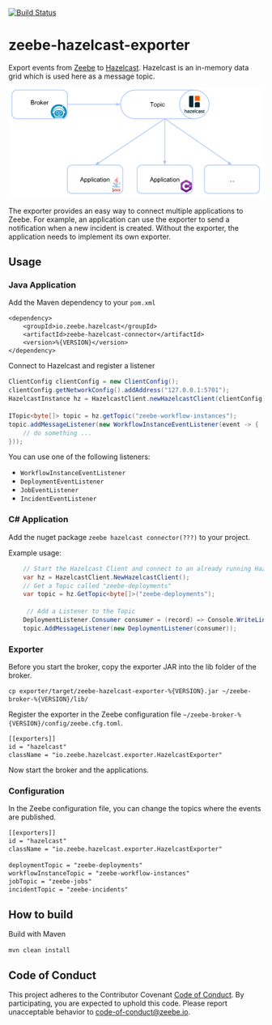 [![Build Status](https://travis-ci.org/zeebe-io/zeebe-hazelcast-exporter.svg?branch=master)](https://travis-ci.org/zeebe-io/zeebe-hazelcast-exporter)

# zeebe-hazelcast-exporter

Export events from [Zeebe](https://github.com/zeebe-io/zeebe) to [Hazelcast](https://github.com/hazelcast/hazelcast/). Hazelcast is an in-memory data grid which is used here as a message topic.

![How it works](how-it-works.png)

The exporter provides an easy way to connect multiple applications to Zeebe. For example, an application can use the exporter to send a notification when a new incident is created. Without the exporter, the application needs to implement its own exporter. 

## Usage

### Java Application

Add the Maven dependency to your `pom.xml`

```
<dependency>
	<groupId>io.zeebe.hazelcast</groupId>
	<artifactId>zeebe-hazelcast-connector</artifactId>
	<version>%{VERSION}</version>
</dependency>
```

Connect to Hazelcast and register a listener 

```java
ClientConfig clientConfig = new ClientConfig();
clientConfig.getNetworkConfig().addAddress("127.0.0.1:5701");
HazelcastInstance hz = HazelcastClient.newHazelcastClient(clientConfig);

ITopic<byte[]> topic = hz.getTopic("zeebe-workflow-instances");
topic.addMessageListener(new WorkflowInstanceEventListener(event -> {
    // do something ...
}));
```

You can use one of the following listeners:

* `WorkflowInstanceEventListener`
* `DeploymentEventListener`
* `JobEventListener`
* `IncidentEventListener`

### C# Application

Add the nuget package `zeebe hazelcast connector(???)` to your project.

Example usage:
```csharp
    // Start the Hazelcast Client and connect to an already running Hazelcast Cluster on 127.0.0.1
    var hz = HazelcastClient.NewHazelcastClient();
    // Get a Topic called "zeebe-deployments"
    var topic = hz.GetTopic<byte[]>("zeebe-deployments");

     // Add a Listener to the Topic
    DeploymentListener.Consumer consumer = (record) => Console.WriteLine(record.ToString());
    topic.AddMessageListener(new DeploymentListener(consumer));

```

### Exporter

Before you start the broker, copy the exporter JAR  into the lib folder of the broker.

```
cp exporter/target/zeebe-hazelcast-exporter-%{VERSION}.jar ~/zeebe-broker-%{VERSION}/lib/
```

Register the exporter in the Zeebe configuration file `~/zeebe-broker-%{VERSION}/config/zeebe.cfg.toml`.

```
[[exporters]]
id = "hazelcast"
className = "io.zeebe.hazelcast.exporter.HazelcastExporter"
```

Now start the broker and the applications.

### Configuration

In the Zeebe configuration file, you can change the topics where the events are published.

```
[[exporters]]
id = "hazelcast"
className = "io.zeebe.hazelcast.exporter.HazelcastExporter"

deploymentTopic = "zeebe-deployments"
workflowInstanceTopic = "zeebe-workflow-instances"
jobTopic = "zeebe-jobs"
incidentTopic = "zeebe-incidents"
```

## How to build

Build with Maven

`mvn clean install`

## Code of Conduct

This project adheres to the Contributor Covenant [Code of
Conduct](/CODE_OF_CONDUCT.md). By participating, you are expected to uphold
this code. Please report unacceptable behavior to
code-of-conduct@zeebe.io.
